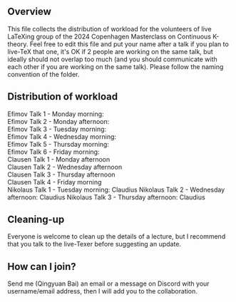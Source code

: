 ## Overview
This file collects the distribution of workload for the volunteers of live LaTeXing group of the 2024 Copenhagen Masterclass on Continuous K-theory. Feel free to edit this file and put your name after a talk if you plan to live-TeX that one, it's OK if 2 people are working on the same talk, but ideally should not overlap too much (and you should communicate with each other if you are working on the same talk). Please follow the naming convention of the folder.
## Distribution of workload
Efimov Talk 1 - Monday morning:  
Efimov Talk 2 - Monday afternoon:  
Efimov Talk 3 - Tuesday morning:  
Efimov Talk 4 - Wednesday morning:  
Efimov Talk 5 - Thursday morning:  
Efimov Talk 6 - Friday morning:  
Clausen Talk 1 - Monday afternoon  
Clausen Talk 2 - Wednesday afternoon  
Clausen Talk 3 - Thursday afternoon  
Clausen Talk 4 - Friday morning  
Nikolaus Talk 1 - Tuesday morning: Claudius 
Nikolaus Talk 2 - Wednesday afternoon: Claudius
Nikolaus Talk 3 - Thursday afternoon: Claudius
## Cleaning-up
Everyone is welcome to clean up the details of a lecture, but I recommend that you talk to the live-Texer before suggesting an update.
## How can I join?
Send me (Qingyuan Bai) an email or a message on Discord with your username/email address, then I will add you to the collaboration.
